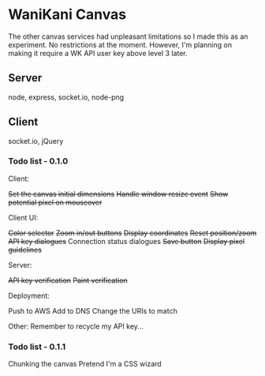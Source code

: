 # WaniKani Canvas

The other canvas services had unpleasant limitations so I made this as an experiment. No restrictions at the moment. However, I'm planning on making
it require a WK API user key above level 3 later.

## Server

node, express, socket.io, node-png

## Client

socket.io, jQuery       

### Todo list - 0.1.0

Client:

~~Set the canvas initial dimensions~~
~~Handle window resize event~~
~~Show potential pixel on mouseover~~

Client UI:

~~Color selector~~
~~Zoom in/out buttons~~
~~Display coordinates~~
~~Reset position/zoom~~
~~API key dialogues~~
Connection status dialogues
~~Save button~~
~~Display pixel guidelines~~

Server:

~~API key verification~~
~~Paint verification~~

Deployment:

Push to AWS
Add to DNS
Change the URIs to match

Other:
Remember to recycle my API key...

### Todo list - 0.1.1

Chunking the canvas
Pretend I'm a CSS wizard
